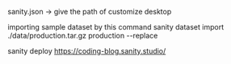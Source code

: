 sanity.json -> give the path of customize desktop

importing sample dataset by this command
sanity dataset import ./data/production.tar.gz production --replace

sanity deploy
https://coding-blog.sanity.studio/